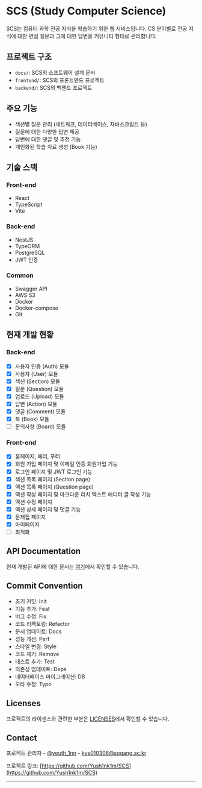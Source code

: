 # SCS (Study Computer Science)

SCS는 컴퓨터 과학 전공 지식을 학습하기 위한 웹 서비스입니다. CS 분야별로 전공 지식에 대한 면접 질문과 그에 대한 답변을 커뮤니티 형태로 관리합니다.

## 프로젝트 구조

- `docs/`: SCS의 소프트웨어 설계 문서
- `frontend/`: SCS의 프론트엔드 프로젝트
- `backend/`: SCS의 백엔드 프로젝트

## 주요 기능

- 섹션별 질문 관리 (네트워크, 데이터베이스, 자바스크립트 등)
- 질문에 대한 다양한 답변 제공
- 답변에 대한 댓글 및 추천 기능
- 개인화된 학습 자료 생성 (Book 기능)

## 기술 스택

### Front-end

- React
- TypeScript
- Vite

### Back-end

- NestJS
- TypeORM
- PostgreSQL
- JWT 인증

### Common

- Swagger API
- AWS S3
- Docker
- Docker-compose
- Git

## 현재 개발 현황

### Back-end

- [x] 사용자 인증 (Auth) 모듈
- [x] 사용자 (User) 모듈
- [x] 섹션 (Section) 모듈
- [x] 질문 (Question) 모듈
- [x] 업로드 (Upload) 모듈
- [x] 답변 (Action) 모듈
- [x] 댓글 (Comment) 모듈
- [x] 북 (Book) 모듈
- [ ] 문의사항 (Board) 모듈

### Front-end

- [x] 홈페이지, 헤더, 푸터
- [x] 회원 가입 페이지 및 이메일 인증 회원가입 기능
- [x] 로그인 페이지 및 JWT 로그인 기능
- [x] 섹션 목록 페이지 (Section page)
- [x] 액션 목록 페이지 (Question page)
- [x] 액션 작성 페이지 및 마크다운 리치 텍스트 에디터 글 작성 기능
- [x] 액션 수정 페이지
- [x] 액션 상세 페이지 및 댓글 기능
- [x] 문제집 페이지
- [x] 마이페이지
- [ ] 최적화

## API Documentation

현재 개발된 API에 대한 문서는 [여기](./Docs/API.md)에서 확인할 수 있습니다.

## Commit Convention

- 초기 커밋: Init
- 기능 추가: Feat
- 버그 수정: Fix
- 코드 리팩토링: Refactor
- 문서 업데이트: Docs
- 성능 개선: Perf
- 스타일 변경: Style
- 코드 제거: Remove
- 테스트 추가: Test
- 의존성 업데이트: Deps
- 데이터베이스 마이그레이션: DB
- 오타 수정: Typo

## Licenses

프로젝트의 라이센스와 관련한 부분은 [LICENSES](./LICENSES.md)에서 확인할 수 있습니다.

## Contact

프로젝트 관리자 - [@youth_1nn](https://www.instagram.com/youth_1nn/) - kys010306@sogang.ac.kr

프로젝트 링크: [https://github.com/Yush1nk1m/SCS](https://github.com/Yush1nk1m/SCS)

---

